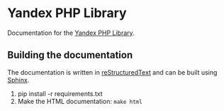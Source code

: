Yandex PHP Library
==================

Documentation for the  [Yandex PHP Library](https://github.com/NIXSolutionsLtd/yandex-php-library).

Building the documentation
--------------------------

The documentation is written in [reStructuredText](http://docutils.sourceforge.net/rst.html) and can be built using
[Sphinx](http://sphinx.pocoo.org/).

1. pip install -r requirements.txt
2. Make the HTML documentation: ``make html``